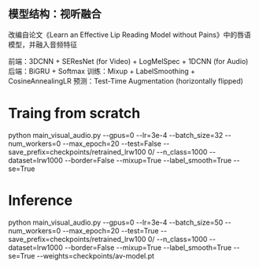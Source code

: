## 模型结构：视听融合

改编自论文《Learn an Effective Lip Reading Model without Pains》中的唇语模型，并融入音频特征

前端：3DCNN + SEResNet (for Video) + LogMelSpec + 1DCNN (for Audio)
后端：BiGRU + Softmax
训练：Mixup + LabelSmoothing + CosineAnnealingLR
预测：Test-Time Augmentation (horizontally flipped)

# Traing from scratch
python main_visual_audio.py --gpus=0 --lr=3e-4 --batch_size=32 --num_workers=0 --max_epoch=20 --test=False --save_prefix=checkpoints/retrained_lrw100
0/ --n_class=1000 --dataset=lrw1000 --border=False --mixup=True --label_smooth=True --se=True 

# Inference
python main_visual_audio.py --gpus=0 --lr=3e-4 --batch_size=50 --num_workers=0 --max_epoch=20 --test=True --save_prefix=checkpoints/retrained_lrw100
0/ --n_class=1000 --dataset=lrw1000 --border=False --mixup=True --label_smooth=True --se=True --weights=checkpoints/av-model.pt



